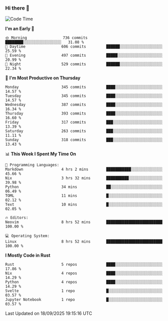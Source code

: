 ### Hi there 👋
<!--START_SECTION:waka-->
![Code Time](http://img.shields.io/badge/Code%20Time-760%20hrs%2034%20mins-blue)

**I'm an Early 🐤** 

```text
🌞 Morning                736 commits         ████████░░░░░░░░░░░░░░░░░   31.08 % 
🌆 Daytime                606 commits         ██████░░░░░░░░░░░░░░░░░░░   25.59 % 
🌃 Evening                497 commits         █████░░░░░░░░░░░░░░░░░░░░   20.99 % 
🌙 Night                  529 commits         ██████░░░░░░░░░░░░░░░░░░░   22.34 % 
```
📅 **I'm Most Productive on Thursday** 

```text
Monday                   345 commits         ████░░░░░░░░░░░░░░░░░░░░░   14.57 % 
Tuesday                  345 commits         ████░░░░░░░░░░░░░░░░░░░░░   14.57 % 
Wednesday                387 commits         ████░░░░░░░░░░░░░░░░░░░░░   16.34 % 
Thursday                 393 commits         ████░░░░░░░░░░░░░░░░░░░░░   16.60 % 
Friday                   317 commits         ███░░░░░░░░░░░░░░░░░░░░░░   13.39 % 
Saturday                 263 commits         ███░░░░░░░░░░░░░░░░░░░░░░   11.11 % 
Sunday                   318 commits         ███░░░░░░░░░░░░░░░░░░░░░░   13.43 % 
```


📊 **This Week I Spent My Time On** 

```text
💬 Programming Languages: 
Markdown                 4 hrs 2 mins        ███████████░░░░░░░░░░░░░░   45.66 % 
Nix                      3 hrs 32 mins       ██████████░░░░░░░░░░░░░░░   39.98 % 
Python                   34 mins             ██░░░░░░░░░░░░░░░░░░░░░░░   06.49 % 
TOML                     11 mins             █░░░░░░░░░░░░░░░░░░░░░░░░   02.12 % 
Text                     10 mins             █░░░░░░░░░░░░░░░░░░░░░░░░   02.05 % 

🔥 Editors: 
Neovim                   8 hrs 52 mins       █████████████████████████   100.00 % 

💻 Operating System: 
Linux                    8 hrs 52 mins       █████████████████████████   100.00 % 
```

**I Mostly Code in Rust** 

```text
Rust                     5 repos             ████░░░░░░░░░░░░░░░░░░░░░   17.86 % 
Nix                      4 repos             ████░░░░░░░░░░░░░░░░░░░░░   14.29 % 
Python                   4 repos             ████░░░░░░░░░░░░░░░░░░░░░   14.29 % 
Svelte                   1 repo              █░░░░░░░░░░░░░░░░░░░░░░░░   03.57 % 
Jupyter Notebook         1 repo              █░░░░░░░░░░░░░░░░░░░░░░░░   03.57 % 
```




 Last Updated on 18/09/2025 19:15:16 UTC
<!--END_SECTION:waka-->

<!--
**YoganshSharma/YoganshSharma** is a ✨ _special_ ✨ repository because its `README.md` (this file) appears on your GitHub profile.

Here are some ideas to get you started:

- 🔭 I’m currently working on ...
- 🌱 I’m currently learning ...
- 👯 I’m looking to collaborate on ...
- 🤔 I’m looking for help with ...
- 💬 Ask me about ...
- 📫 How to reach me: ...
- 😄 Pronouns: ...
- ⚡ Fun fact: ...
-->
